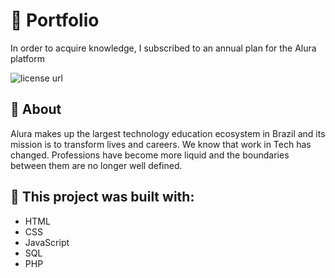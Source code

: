 # 💪 Portfolio
  <a> In order to acquire knowledge, I subscribed to an annual plan for the Alura platform </a>
<p align="left">
  <!-- License -->
  <a>
    <img alt="license url" src="https://img.shields.io/badge/license%20-MIT-1C1E26?style=for-the-badge&labelColor=1C1E26&color=61ffca">
  </a>
</p>

## :open_book: About 
Alura makes up the largest technology education ecosystem in Brazil and its mission is to transform lives and careers. We know that work in Tech has changed. Professions have become more liquid and the boundaries between them are no longer well defined.

## :bricks: This project was built with: 
- HTML
- CSS
- JavaScript
- SQL
- PHP
